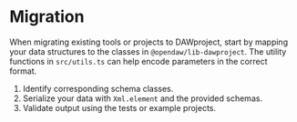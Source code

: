 # Migration

When migrating existing tools or projects to DAWproject, start by mapping your data structures to the classes in
`@opendaw/lib-dawproject`. The utility functions in `src/utils.ts` can help encode parameters in the correct format.

1. Identify corresponding schema classes.
2. Serialize your data with `Xml.element` and the provided schemas.
3. Validate output using the tests or example projects.
